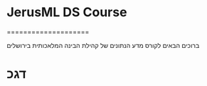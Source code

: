 # JerusML DS Course 
====================


ברוכים הבאים לקורס מדע הנתונים של קהילת הבינה המלאכותית בירושלים

# דגכ 

